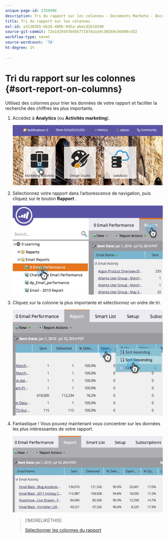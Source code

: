 ```yaml
---
unique-page-id: 2359996
description: Tri du rapport sur les colonnes - Documents Marketo - Documentation du produit
title: Tri du rapport sur les colonnes
exl-id: a31383b5-bb18-400b-945a-abecd2b19340
source-git-commit: 72e1d29347bd5b77107da1e9c30169cb6490c432
workflow-type: tm+mt
source-wordcount: '78'
ht-degree: 1%

---
```


# Tri du rapport sur les colonnes {#sort-report-on-columns}

Utilisez des colonnes pour trier les données de votre rapport et faciliter la recherche des chiffres les plus importants.

1. Accédez à **Analytics** (ou **Activités marketing**).

   ![](assets/login-marketing-activities.png)

1. Sélectionnez votre rapport dans l’arborescence de navigation, puis cliquez sur le bouton **Rapport** .

   ![](assets/reports2.jpg)

1. Cliquez sur la colonne la plus importante et sélectionnez un ordre de tri.

   ![](assets/image2014-9-16-10-3a47-3a46.png)

1. Fantastique ! Vous pouvez maintenant vous concentrer sur les données les plus intéressantes de votre rapport.

   ![](assets/image2014-9-16-10-3a47-3a50.png)

   >[!MORELIKETHIS]
   >
   >[Sélectionner les colonnes du rapport](/help/marketo/product-docs/reporting/basic-reporting/editing-reports/select-report-columns.md)
